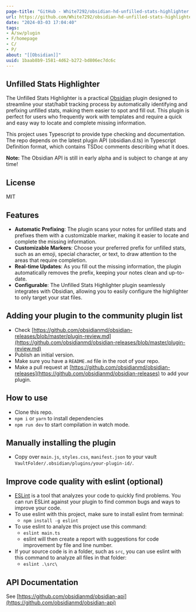 ```yaml
---
page-title: "GitHub - White7292/obsidian-hd-unfilled-stats-highlighter: Prefixes stats that haven't been filled out yet."
url: https://github.com/White7292/obsidian-hd-unfilled-stats-highlighter
date: "2024-03-03 17:04:40"
tags: 
- A/sw/plugin
- F/homepage
- C/
- P/
about: "[[Obsidian]]"
uuid: 1baab8b9-1581-4d62-b272-bd806ec7dc6c
---
```


## Unfilled Stats Highlighter

[](https://github.com/White7292/obsidian-hd-unfilled-stats-highlighter#unfilled-stats-highlighter)

The Unfilled Stats Highlighter is a practical [Obsidian](https://obsidian.md/) plugin designed to streamline your stat/habit tracking process by automatically identifying and prefixing unfilled stats, making them easier to spot and fill out. This plugin is perfect for users who frequently work with templates and require a quick and easy way to locate and complete missing information.

This project uses Typescript to provide type checking and documentation. The repo depends on the latest plugin API (obsidian.d.ts) in Typescript Definition format, which contains TSDoc comments describing what it does.

**Note:** The Obsidian API is still in early alpha and is subject to change at any time!

## License

[](https://github.com/White7292/obsidian-hd-unfilled-stats-highlighter#license)

MIT

## Features

[](https://github.com/White7292/obsidian-hd-unfilled-stats-highlighter#features)

-   **Automatic Prefixing**: The plugin scans your notes for unfilled stats and prefixes them with a customizable marker, making it easier to locate and complete the missing information.
-   **Customizable Markers**: Choose your preferred prefix for unfilled stats, such as an emoji, special character, or text, to draw attention to the areas that require completion.
-   **Real-time Updates**: As you fill out the missing information, the plugin automatically removes the prefix, keeping your notes clean and up-to-date.
-   **Configurable**: The Unfilled Stats Highlighter plugin seamlessly integrates with Obsidian, allowing you to easily configure the highlighter to only target your stat files.

## Adding your plugin to the community plugin list

[](https://github.com/White7292/obsidian-hd-unfilled-stats-highlighter#adding-your-plugin-to-the-community-plugin-list)

-   Check [https://github.com/obsidianmd/obsidian-releases/blob/master/plugin-review.md](https://github.com/obsidianmd/obsidian-releases/blob/master/plugin-review.md)
-   Publish an initial version.
-   Make sure you have a `README.md` file in the root of your repo.
-   Make a pull request at [https://github.com/obsidianmd/obsidian-releases](https://github.com/obsidianmd/obsidian-releases) to add your plugin.

## How to use

[](https://github.com/White7292/obsidian-hd-unfilled-stats-highlighter#how-to-use)

-   Clone this repo.
-   `npm i` or `yarn` to install dependencies
-   `npm run dev` to start compilation in watch mode.

## Manually installing the plugin

[](https://github.com/White7292/obsidian-hd-unfilled-stats-highlighter#manually-installing-the-plugin)

-   Copy over `main.js`, `styles.css`, `manifest.json` to your vault `VaultFolder/.obsidian/plugins/your-plugin-id/`.

## Improve code quality with eslint (optional)

[](https://github.com/White7292/obsidian-hd-unfilled-stats-highlighter#improve-code-quality-with-eslint-optional)

-   [ESLint](https://eslint.org/) is a tool that analyzes your code to quickly find problems. You can run ESLint against your plugin to find common bugs and ways to improve your code.
-   To use eslint with this project, make sure to install eslint from terminal:
    -   `npm install -g eslint`
-   To use eslint to analyze this project use this command:
    -   `eslint main.ts`
    -   eslint will then create a report with suggestions for code improvement by file and line number.
-   If your source code is in a folder, such as `src`, you can use eslint with this command to analyze all files in that folder:
    -   `eslint .\src\`

## API Documentation

[](https://github.com/White7292/obsidian-hd-unfilled-stats-highlighter#api-documentation)

See [https://github.com/obsidianmd/obsidian-api](https://github.com/obsidianmd/obsidian-api)